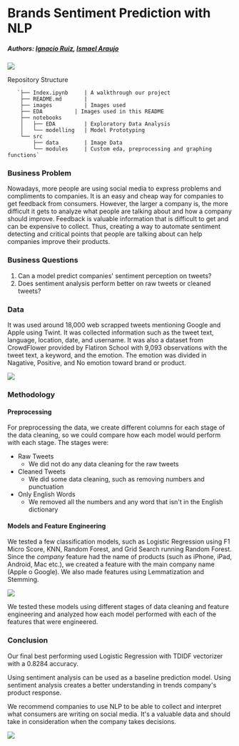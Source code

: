# Brands Sentiment Prediction with NLP

##### Authors: [ Ignacio Ruiz](https://github.com/carlosiruiz " Ignacio Ruiz"), [Ismael Araujo](https://github.com/Ismaeltrevi "Ismael Araujo")

![](https://api.time.com/wp-content/uploads/2016/02/twitter-algorithmic-filtering-missed-tweets.jpg)

Repository Structure

       `├── Index.ipynb     | A walkthrough our project
        ├── README.md       |
        ├── images          | Images used
		├── EDA          | Images used in this README
        ├── notebooks       
        │   ├── EDA         | Exploratory Data Analysis
        │   └── modelling   | Model Prototyping 
        └── src
            ├── data        | Image Data
            └── modules     | Custom eda, preprocessing and graphing functions`

### Business Problem

Nowadays, more people are using social media to express problems and compliments to companies. It is an easy and cheap way for companies to get feedback from consumers. However, the larger a company is, the more difficult it gets to analyze what people are talking about and how a company should improve. Feedback is valuable information that is difficult to get and can be expensive to collect. Thus, creating a way to automate sentiment detecting and critical points that people are talking about can help companies improve their products.

### Business Questions

1. Can a model predict companies' sentiment perception on tweets?
2. Does sentiment analysis perform better on raw tweets or cleaned tweets?

### Data

It was used around 18,000 web scrapped tweets mentioning Google and Apple using Twint. It was collected information such as the tweet text, language, location, date, and username. It was also a dataset from CrowdFlower provided by Flatiron School with 9,093 observations with the tweet text, a keyword, and the emotion. The emotion was divided in Nagative, Positive, and No emotion toward brand or product.

![](https://github.com/carlosiruiz/mod_4_nlp/blob/main/images/sentiment-analysis-1.png?raw=true)

### Methodology

#### Preprocessing

For preprocessing the data, we create different columns for each stage of the data cleaning, so we could compare how each model would perform with each stage. The stages were:

- Raw Tweets
	- We did not do any data cleaning for the raw tweets
- Cleaned Tweets
	- We did some data cleaning, such as removing numbers and punctuation
- Only English Words
	- We removed all the numbers and any word that isn't in the English dictionary

#### Models and Feature Engineering

We tested a few classification models, such as Logistic Regression using F1 Micro Score, KNN, Random Forest, and Grid Search running Random Forest. Since the *company* feature had the name of products (such as iPhone, iPad, Android, Mac etc.), we created a feature with the main company name (Apple o Google). We also made features using Lemmatization and Stemming.

![](https://github.com/carlosiruiz/mod_4_nlp/blob/main/images/word_cloud.png?raw=true)

We tested these models using different stages of data cleaning and feature engineering and analyzed how each model performed with each of the features that were engineered.

### Conclusion

Our final best performing used Logistic Regression with TDIDF vectorizer with a 0.8284 accuracy.

Using sentiment analysis can be used as a baseline prediction model.
Using sentiment analysis creates a better understanding in trends company's product response.

We recommend companies to use NLP to be able to collect and interpret what consumers are writing on social media. It's a valuable data and should take in consideration when the company takes decisions.


![](https://github.com/carlosiruiz/mod_4_nlp/blob/main/images/model_heatmap.png?raw=true)












